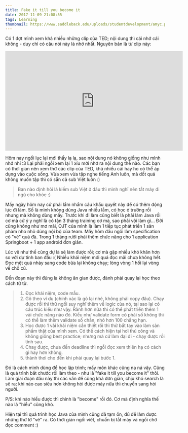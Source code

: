 ```yaml
---
title: Fake it till you become it
date: 2017-11-09 21:08:55
tags: Learning
thumbnail: https://www.saddleback.edu/uploads/studentdevelopment/amyc.png
---
```


Có 1 đợt mình xem khá nhiều những clip của TED; nội dung thì cái nhớ cái không - duy chỉ có câu nói này là nhớ nhất. Nguyên bản là từ clip này:

<iframe width="560" height="315" src="https://www.youtube.com/embed/Ks-_Mh1QhMc" frameborder="0" allowfullscreen></iframe>

Hôm nay ngồi lục lại mới thấy lạ lạ, sao nội dung nó không giống như mình nhớ nhỉ :3 Lại phải ngồi xem lại 1 xíu mới nhớ ra nội dung thế nào. Các bạn có thời gian nên xem thử các clip của TED, khá nhiều cái hay ho có thể áp dụng vào cuộc sống. Vừa xem vừa tập nghe tiếng Anh luôn, mà dốt quá không muốn tập thì có sẵn cả sub Việt luôn :) 

>Bạn nào định hỏi là kiếm sub Việt ở đâu thì mình nghĩ nên tắt máy đi ngủ cho khỏe :)

<!-- more -->

Mấy ngày hôm nay cứ phải lẩm nhẩm câu khẩu quyết này để có thêm động lực đi làm. Số là mình không dùng Java nhiều lắm, có học ở trường rồi nhưng mà không dùng mấy. Trước khi đi làm cũng biết là phải làm Java rồi cơ mà cứ ỷ y nghĩ là có tận 3 tháng training cơ mà, sao phải vội làm gì... Đời cũng không như mơ mãi, OJT của mình là làm 1 tiếp tục phát triển 1 sản phảm nho nhỏ dùng nội bộ của team. Mấy hôm đầu ngồi làm specification có "vẽ" quá đà. Trong 1 tháng rưỡi phải thêm chức năng cho 1 application Springboot + 1 app android đơn giản.

Lúc vẽ như thế cũng dự là sẽ làm được rồi; cơ mà gặp nhiều khó khăn hơn so với dự tính ban đầu :( Nhiều khái niệm mới quá đọc mãi chưa không hết. Đọc mệt quá nhảy sang code bừa lại không chạy; lòng vòng 1 hồi lại vòng về chỗ cũ.

Đến đoạn này thì đúng là không ăn gian được, đành phải quay lại học theo cách từ từ. 

>1. Đọc khái niệm, code mẫu.
>2. Gõ theo ví dụ (chính xác là gõ lại nhé, không phải copy đâu). 
Chạy được rồi thì thử ngồi suy nghĩ thêm về logic của nó, tại sao lại có cấu trúc kiểu như vậy. Rảnh hơn nữa thì có thể phát triển thêm 1 vài chức năng nào đó. 
Kiểu như validate form có phải số không thì có thể làm thêm validate số chẵn, nhỏ hơn 100 chẳng hạn.
>3. Học được 1 vài khái niệm cần thiết rồi thì thử bắt tay vào làm sản phẩm thật của mình xem. Có thể cách hiện tại hơi thủ công và không giống best practice; nhưng mà cứ làm đại đi - chạy được rồi tính sau. 
>4. Chaỵ được, chưa đến deadline thì ngồi đọc xem thiên hạ có cách gì hay hơn không.
>5. thảnh thơi cho đến khi phải quay lại bước 1.

Đó là cách mình dùng để học lập trình; mấy môn khác cũng na ná vậy. Cũng là quá trình bắt chước rồi làm theo - như là "fake it till you become it" thôi. Làm giai đoạn đầu này thì các vấn đề cũng khá đơn giản, chịu khó search là sẽ ra; khi nào cao siêu hơn không hỏi được máy nữa thì chuyển sang hỏi người.

P/S: khi nào hiểu được thì chính là "become" rồi đó. Cơ mà định nghĩa thế nào là "hiểu" cũng khó.

Hiện tại thì quá trình học Java của mình cũng đã tạm ổn, đủ để làm được những thứ lỡ "vẽ" ra. Có thời giản ngồi viết, chuẩn bị tắt máy và ngồi chờ đọc comment :)